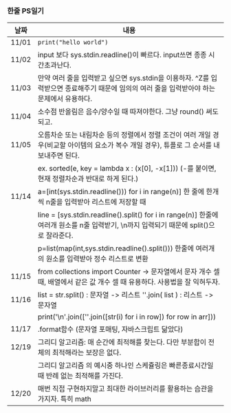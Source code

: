 ### 한줄 PS일기

날짜 | 내용
------------ | ------------- 
11/01 | ```print("hello world") ```
11/02 | input 보다 sys.stdin.readline()이 빠르다. input쓰면 종종 시간초과난다.
11/03 | 만약 여러 줄을 입력받고 싶으면 sys.stdin을 이용하자. ^Z를 입력받으면 종료해주기 때문에 임의의 여러 줄을 입력받아야 하는 문제에서 유용하다.
11/04 | 소수점 반올림은 음수/양수일 때 따져야한다. 그냥 round() 써도되고.
11/05 | 오름차순 또는 내림차순 등의 정렬에서 정렬 조건이 여러 개일 경우(비교할 아이템의 요소가 복수 개일 경우), 튜플로 그 순서를 내보내주면 된다.  
 || ex. sorted(e, key = lambda x : (x[0], -x[1])) (-를 붙이면, 현재 정렬차순과 반대로 하게 된다.)
 11/14 | a=[int(sys.stdin.readline())) for i in range(n)] 한 줄에 한개 씩 n줄을 입력받아 리스트에 저장할 때
 || line = [sys.stdin.readline().split() for i in range(n)] 한줄에 여러개 원소를 n줄 입력받기, \n까지 입력되기 때문에 split()으로 잘라준다.
 || p=list(map(int,sys.stdin.readline().split())) 한줄에 여러개의 원소를 입력받아 정수 리스트로 변환
11/15 | from collections import Counter -> 문자열에서 문자 개수 셀 때, 배열에서 같은 값 개수 셀 때 유용하다. 사용법을 잘 익혀두자.
11/16 | list = str.split() : 문자열 -> 리스트 ''.join( list ) : 리스트 -> 문자열
|| print('\n'.join([''.join([str(i) for i in row]) for row in arr]))
11/17 | .format함수 (문자열 포매팅, 자바스크립트 닮았다)
12/19 | 그리디 알고리즘: 매 순간에 최적해를 찾는다. 다만 부분합이 전체의 최적해라는 보장은 없다.
 || 그리디 알고리즘 의 예시중 하나인 스케쥴링은 빠른종료시간일 때 반례 없는 최적해를 가진다.
12/20 | 매번 직접 구현하지말고 최대한 라이브러리를 활용하는 습관을 가지자. 특히 math

